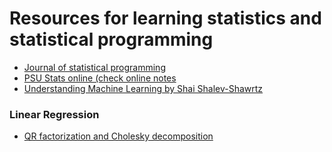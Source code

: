 # Resources for learning statistics and statistical programming
  - [Journal of statistical programming](https://www.jstatsoft.org/index)
  - [PSU Stats online (check online notes](https://online.stat.psu.edu/statprogram/)
  - [Understanding Machine Learning by Shai Shalev-Shawrtz](https://www.amazon.com/Understanding-Machine-Learning-Theory-Algorithms/dp/1107057132)

### Linear Regression
  - [QR factorization and Cholesky decomposition](http://www.cs.cornell.edu/courses/cs4220/2014sp/CVLBook/chap7.pdf)
